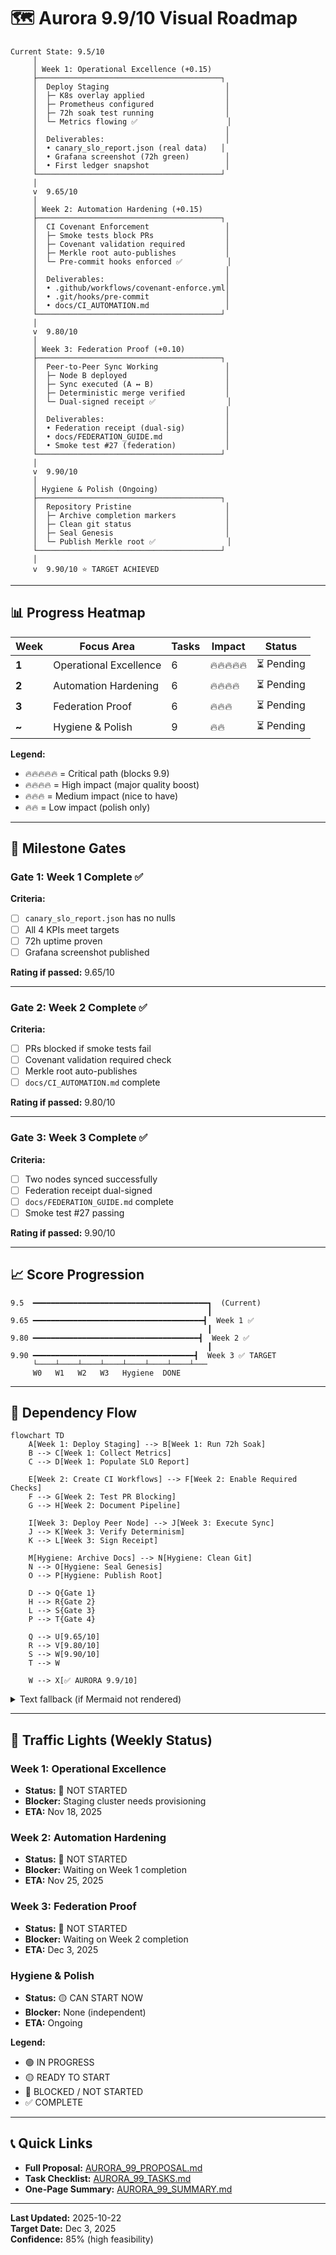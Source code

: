 # 🗺️ Aurora 9.9/10 Visual Roadmap

```
Current State: 9.5/10
     │
     │ Week 1: Operational Excellence (+0.15)
     ├─────────────────────────────────────────┐
     │  Deploy Staging                          │
     │  ├─ K8s overlay applied                  │
     │  ├─ Prometheus configured                │
     │  ├─ 72h soak test running                │
     │  └─ Metrics flowing ✅                    │
     │                                          │
     │  Deliverables:                           │
     │  • canary_slo_report.json (real data)   │
     │  • Grafana screenshot (72h green)        │
     │  • First ledger snapshot                 │
     └─────────────────────────────────────────┘
     │
     v  9.65/10
     │
     │ Week 2: Automation Hardening (+0.15)
     ├─────────────────────────────────────────┐
     │  CI Covenant Enforcement                 │
     │  ├─ Smoke tests block PRs                │
     │  ├─ Covenant validation required         │
     │  ├─ Merkle root auto-publishes           │
     │  └─ Pre-commit hooks enforced ✅          │
     │                                          │
     │  Deliverables:                           │
     │  • .github/workflows/covenant-enforce.yml│
     │  • .git/hooks/pre-commit                 │
     │  • docs/CI_AUTOMATION.md                 │
     └─────────────────────────────────────────┘
     │
     v  9.80/10
     │
     │ Week 3: Federation Proof (+0.10)
     ├─────────────────────────────────────────┐
     │  Peer-to-Peer Sync Working               │
     │  ├─ Node B deployed                      │
     │  ├─ Sync executed (A ↔ B)                │
     │  ├─ Deterministic merge verified         │
     │  └─ Dual-signed receipt ✅                │
     │                                          │
     │  Deliverables:                           │
     │  • Federation receipt (dual-sig)         │
     │  • docs/FEDERATION_GUIDE.md              │
     │  • Smoke test #27 (federation)           │
     └─────────────────────────────────────────┘
     │
     v  9.90/10
     │
     │ Hygiene & Polish (Ongoing)
     ├─────────────────────────────────────────┐
     │  Repository Pristine                     │
     │  ├─ Archive completion markers           │
     │  ├─ Clean git status                     │
     │  ├─ Seal Genesis                         │
     │  └─ Publish Merkle root ✅                │
     └─────────────────────────────────────────┘
     │
     v  9.90/10 ⭐ TARGET ACHIEVED
```

---

## 📊 Progress Heatmap

| Week | Focus Area | Tasks | Impact | Status |
|------|-----------|-------|--------|--------|
| **1** | Operational Excellence | 6 | 🔥🔥🔥🔥🔥 | ⏳ Pending |
| **2** | Automation Hardening | 6 | 🔥🔥🔥🔥 | ⏳ Pending |
| **3** | Federation Proof | 6 | 🔥🔥🔥 | ⏳ Pending |
| **~** | Hygiene & Polish | 9 | 🔥🔥 | ⏳ Pending |

**Legend:**
- 🔥🔥🔥🔥🔥 = Critical path (blocks 9.9)
- 🔥🔥🔥🔥 = High impact (major quality boost)
- 🔥🔥🔥 = Medium impact (nice to have)
- 🔥🔥 = Low impact (polish only)

---

## 🎯 Milestone Gates

### Gate 1: Week 1 Complete ✅
**Criteria:**
- [ ] `canary_slo_report.json` has no nulls
- [ ] All 4 KPIs meet targets
- [ ] 72h uptime proven
- [ ] Grafana screenshot published

**Rating if passed:** 9.65/10

---

### Gate 2: Week 2 Complete ✅
**Criteria:**
- [ ] PRs blocked if smoke tests fail
- [ ] Covenant validation required check
- [ ] Merkle root auto-publishes
- [ ] `docs/CI_AUTOMATION.md` complete

**Rating if passed:** 9.80/10

---

### Gate 3: Week 3 Complete ✅
**Criteria:**
- [ ] Two nodes synced successfully
- [ ] Federation receipt dual-signed
- [ ] `docs/FEDERATION_GUIDE.md` complete
- [ ] Smoke test #27 passing

**Rating if passed:** 9.90/10

---

## 📈 Score Progression

```
9.5  ━━━━━━━━━━━━━━━━━━━━━━━━━━━━━━━━━━━━━━━┓  (Current)
                                            ┃
9.65 ━━━━━━━━━━━━━━━━━━━━━━━━━━━━━━━━━━━━━━┫  Week 1 ✅
                                            ┃
9.80 ━━━━━━━━━━━━━━━━━━━━━━━━━━━━━━━━━━━━━┫  Week 2 ✅
                                            ┃
9.90 ━━━━━━━━━━━━━━━━━━━━━━━━━━━━━━━━━━━━┫  Week 3 ✅ TARGET
     └────┴────┴────┴────┴────┴────┴────┴───
     W0   W1   W2   W3   Hygiene  DONE
```

---

## 🔄 Dependency Flow

```mermaid
flowchart TD
    A[Week 1: Deploy Staging] --> B[Week 1: Run 72h Soak]
    B --> C[Week 1: Collect Metrics]
    C --> D[Week 1: Populate SLO Report]
    
    E[Week 2: Create CI Workflows] --> F[Week 2: Enable Required Checks]
    F --> G[Week 2: Test PR Blocking]
    G --> H[Week 2: Document Pipeline]
    
    I[Week 3: Deploy Peer Node] --> J[Week 3: Execute Sync]
    J --> K[Week 3: Verify Determinism]
    K --> L[Week 3: Sign Receipt]
    
    M[Hygiene: Archive Docs] --> N[Hygiene: Clean Git]
    N --> O[Hygiene: Seal Genesis]
    O --> P[Hygiene: Publish Root]
    
    D --> Q{Gate 1}
    H --> R{Gate 2}
    L --> S{Gate 3}
    P --> T{Gate 4}
    
    Q --> U[9.65/10]
    R --> V[9.80/10]
    S --> W[9.90/10]
    T --> W
    
    W --> X[✅ AURORA 9.9/10]
```

<details>
<summary>Text fallback (if Mermaid not rendered)</summary>

**Week 1 Flow:**
1. Deploy Staging
2. Run 72h Soak
3. Collect Metrics
4. Populate SLO Report
5. → Gate 1 → 9.65/10

**Week 2 Flow:**
1. Create CI Workflows
2. Enable Required Checks
3. Test PR Blocking
4. Document Pipeline
5. → Gate 2 → 9.80/10

**Week 3 Flow:**
1. Deploy Peer Node
2. Execute Sync
3. Verify Determinism
4. Sign Receipt
5. → Gate 3 → 9.90/10

**Hygiene Flow:**
1. Archive Docs
2. Clean Git
3. Seal Genesis
4. Publish Root
5. → Gate 4 → 9.90/10

**All Gates → ✅ AURORA 9.9/10**

</details>

---

## 🚦 Traffic Lights (Weekly Status)

### Week 1: Operational Excellence
- **Status:** 🔴 NOT STARTED
- **Blocker:** Staging cluster needs provisioning
- **ETA:** Nov 18, 2025

### Week 2: Automation Hardening
- **Status:** 🔴 NOT STARTED
- **Blocker:** Waiting on Week 1 completion
- **ETA:** Nov 25, 2025

### Week 3: Federation Proof
- **Status:** 🔴 NOT STARTED
- **Blocker:** Waiting on Week 2 completion
- **ETA:** Dec 3, 2025

### Hygiene & Polish
- **Status:** 🟡 CAN START NOW
- **Blocker:** None (independent)
- **ETA:** Ongoing

**Legend:**
- 🟢 IN PROGRESS
- 🟡 READY TO START
- 🔴 BLOCKED / NOT STARTED
- ✅ COMPLETE

---

## 📞 Quick Links

- **Full Proposal:** [AURORA_99_PROPOSAL.md](./AURORA_99_PROPOSAL.md)
- **Task Checklist:** [AURORA_99_TASKS.md](./AURORA_99_TASKS.md)
- **One-Page Summary:** [AURORA_99_SUMMARY.md](./AURORA_99_SUMMARY.md)

---

**Last Updated:** 2025-10-22  
**Target Date:** Dec 3, 2025  
**Confidence:** 85% (high feasibility)
